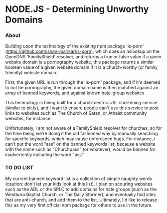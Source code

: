 # NODE.JS - Determining Unworthy Domains

### About

Building upon the technology of the existing npm package 'is-porn' (https://github.com/ishan-marikar/is-porn), which does an nslookup on the OpenDNS 'FamilyShield' resolver, and returns a true or false value if a given website domain is a pornography website, this package returns a similar boolean value of a given website domain if it is a church-worthy (or family friendly) website domain.

First, the given URL is run through the 'is-porn' package, and if it's deemed to not be pornography, the given domain name is then matched against an array of banned keywords, and against known hate-group websites.

This technology is being built for a church-centric URL shortening service (similar to bit.ly), and I want to ensure people can't use this service to post links to websites such as The Church of Satan, or Atheist community websites, for instance.

Unfortunately, I am not aware of a FamilyShield resolver for churches, so for the time being we're doing it the old fashioned way by manually searching for specific keywords, which may cause unforeseen bugs. For instance, i can't put the word "ass" on the banned keywords list, because a website with the name such as "Churchpass" (or whatever), would be banned for inadvertently including the word "ass".

### TO DO LIST

My current banned keyword list is a collection of simple naughty words (caution: don't let your kids look at this list). I plan on scouring websites such as the ADL or the SPLC to add domains for hate groups (such as the Westboro Baptist Church, or The Daily Stormer), and eventually find sites that are anti-church, and add them to the list. Ultimately, I'd like to release this as my very first official npm package for others to use in the future.
